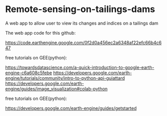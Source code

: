 # Remote-sensing-on-tailings-dams

A web app to allow user to view its changes and indices on a tailings dam


The web app code for this github:

https://code.earthengine.google.com/0f2d0a456ec2a6348af22efc66b4c647

free tutorials on GEE(python):

https://towardsdatascience.com/a-quick-introduction-to-google-earth-engine-c6a608c5febe
https://developers.google.com/earth-engine/tutorials/community/intro-to-python-api-guiattard
https://developers.google.com/earth-engine/guides/image_visualization#colab-python

free tutorials on GEE(python):

https://developers.google.com/earth-engine/guides/getstarted

